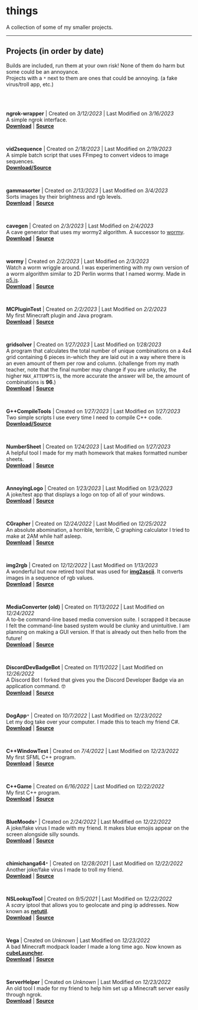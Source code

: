 # **things**
A collection of some of my smaller projects.

---

## **Projects (in order by date)**
Builds are included, run them at your own risk! None of them do harm but some could be an annoyance. \
Projects with a `*` next to them are ones that could be annoying. (a fake virus/troll app, etc.)

<br>
<br>

<!-- **VirtualRegister** | Created on *7/2/2023* | Last Modified on *7/2/2023* \
A virtual bank register. \
[**Download**]() | [**Source**]()

<br>

**textscale** | Created on *4/4/2023* | Last Modified on *4/4/2023* \
A simple challenge my friend gave me to solve. \
[**Download**]() | [**Source**]()

<br> -->

**ngrok-wrapper** | Created on *3/12/2023* | Last Modified on *3/16/2023* \
A simple ngrok interface. \
[**Download**](https://github.com/o7q/scrapyard/tree/main/projects/ngrok-wrapper/build/ngrok-wrapper) | [**Source**](https://github.com/o7q/scrapyard/tree/main/projects/ngrok-wrapper/src/ngrok-wrapper)

<br>

**vid2sequence** | Created on *2/18/2023* | Last Modified on *2/19/2023* \
A simple batch script that uses FFmpeg to convert videos to image sequences. \
[**Download/Source**](https://github.com/o7q/scrapyard/tree/main/projects/vid2sequence/src/vid2sequence)

<br>

**gammasorter** | Created on *2/13/2023* | Last Modified on *3/4/2023* \
Sorts images by their brightness and rgb levels. \
[**Download**](https://github.com/o7q/scrapyard/tree/main/projects/rgbsorter/build/rgbsorter) | [**Source**](https://github.com/o7q/scrapyard/tree/main/projects/rgbsorter/src/rgbsorter)

<br>

**cavegen** | Created on *2/3/2023* | Last Modified on *2/4/2023* \
A cave generator that uses my wormy2 algorithm. A successor to [wormy](https://github.com/o7q/scrapyard/tree/main/projects/wormy). \
[**Download**](https://github.com/o7q/scrapyard/tree/main/projects/cavegen/build/cavegen) | [**Source**](https://github.com/o7q/scrapyard/tree/main/projects/cavegen/src/cavegen)

<br>

**wormy** | Created on *2/2/2023* | Last Modified on *2/3/2023* \
Watch a worm wriggle around. I was experimenting with my own version of a worm algorithm similar to 2D Perlin worms that I named wormy. Made in [p5.js](https://editor.p5js.org/o7q/sketches/fodD318Fk). \
[**Download**](https://github.com/o7q/scrapyard/tree/main/projects/wormy/build/wormy) | [**Source**](https://github.com/o7q/scrapyard/tree/main/projects/wormy/src/wormy)

<br>

**MCPluginTest** | Created on *2/2/2023* | Last Modified on *2/2/2023* \
My first Minecraft plugin and Java program. \
[**Download**](https://github.com/o7q/scrapyard/tree/main/projects/MCPluginTest/build/MCPluginTest) | [**Source**](https://github.com/o7q/scrapyard/tree/main/projects/MCPluginTest/src/MCPluginTest)

<br>

**gridsolver** | Created on *1/27/2023* | Last Modified on *1/28/2023* \
A program that calculates the total number of unique combinations on a 4x4 grid containing 6 pieces in-which they are laid out in a way where there is an even amount of them per row and column. (challenge from my math teacher, note that the final number may change if you are unlucky, the higher `MAX_ATTEMPTS` is, the more accurate the answer will be, the amount of combinations is **96**.) \
[**Download**](https://github.com/o7q/scrapyard/tree/main/projects/gridsolver/build/gridsolver) | [**Source**](https://github.com/o7q/scrapyard/tree/main/projects/gridsolver/src/gridsolver)

<br>

**G++CompileTools** | Created on *1/27/2023* | Last Modified on *1/27/2023* \
Two simple scripts I use every time I need to compile C++ code. \
[**Download/Source**](things/G%2B%2BCompileTools/src/G%2B%2BCompileTools)

<br>

**NumberSheet** | Created on *1/24/2023* | Last Modified on *1/27/2023* \
A helpful tool I made for my math homework that makes formatted number sheets. \
[**Download**](things/EDIT/build/EDIT) | [**Source**](https://github.com/o7q/scrapyard/tree/main/projects/NumberSheet/src/NumberSheet)

<br>

**AnnoyingLogo** | Created on *1/23/2023* | Last Modified on *1/23/2023* \
A joke/test app that displays a logo on top of all of your windows. \
[**Download**](things/EDIT/build/EDIT) | [**Source**](https://github.com/o7q/scrapyard/tree/main/projects/AnnoyingLogo/src/AnnoyingLogo)

<br>

**CGrapher** | Created on *12/24/2022* | Last Modified on *12/25/2022* \
An absolute abomination, a horrible, terrible, C graphing calculator I tried to make at 2AM while half asleep. \
[**Download**](things/EDIT/build/EDIT) | [**Source**](https://github.com/o7q/scrapyard/tree/main/projects/CGrapher/src/CGrapher)

<br>

**img2rgb** | Created on *12/12/2022* | Last Modified on *1/13/2023* \
A wonderful but now retired tool that was used for [**img2ascii**](https://github.com/o7q/img2ascii). It converts images in a sequence of rgb values. \
[**Download**](things/EDIT/build/EDIT) | [**Source**](https://github.com/o7q/scrapyard/tree/main/projects/img2rgb/src/img2rgb)

<br>

**MediaConverter (old)** | Created on *11/13/2022* | Last Modified on *12/24/2022* \
A to-be command-line based media conversion suite. I scrapped it because I felt the command-line based system would be clunky and unintuitive. I am planning on making a GUI version. If that is already out then hello from the future! \
[**Download**](things/EDIT/build/EDIT) | [**Source**](https://github.com/o7q/scrapyard/tree/main/projects/MediaConverter%20(old)/src/MediaConverter)

<br>

**DiscordDevBadgeBot** | Created on *11/11/2022* | Last Modified on *12/26/2022* \
A Discord Bot I forked that gives you the Discord Developer Badge via an application command. 🤓 \
[**Download**](things/EDIT/build/EDIT) | [**Source**](https://github.com/o7q/scrapyard/tree/main/projects/DiscordDevBadgeBot/src/DiscordDevBadgeBot)

<br>

**DogApp**`*` | Created on *10/7/2022* | Last Modified on *12/23/2022* \
Let my dog take over your computer. I made this to teach my friend C#. \
[**Download**](things/EDIT/build/EDIT) | [**Source**](https://github.com/o7q/scrapyard/tree/main/projects/DogApp/src/DogApp)

<br>

**C++WindowTest** | Created on *7/4/2022* | Last Modified on *12/23/2022* \
My first SFML C++ program. \
[**Download**](things/EDIT/build/EDIT) | [**Source**](https://github.com/o7q/scrapyard/tree/main/projects/C%2B%2BWindowTest/src/C%2B%2BWindowTest)

<br>

**C++Game** | Created on *6/16/2022* | Last Modified on *12/22/2022* \
My first C++ program. \
[**Download**](things/EDIT/build/EDIT) | [**Source**](https://github.com/o7q/scrapyard/tree/main/projects/C%2B%2BGame/src/C%2B%2BGame)

<br>

**BlueMoods**`*` | Created on *2/24/2022* | Last Modified on *12/22/2022* \
A joke/fake virus I made with my friend. It makes blue emojis appear on the screen alongside silly sounds. \
[**Download**](things/EDIT/build/EDIT) | [**Source**](https://github.com/o7q/scrapyard/tree/main/projects/BlueMoods/src)

<br>

**chimichanga64**`*` | Created on *12/28/2021* | Last Modified on *12/22/2022* \
Another joke/fake virus I made to troll my friend. \
[**Download**](things/EDIT/build/EDIT) | [**Source**](https://github.com/o7q/scrapyard/tree/main/projects/chimichanga64/src/chimichanga64)

<br>

**NSLookupTool** | Created on *9/5/2021* | Last Modified on *12/22/2022* \
A *scary* iptool that allows you to geolocate and ping ip addresses. Now known as [**netutil**](https://github.com/o7q/netutil). \
[**Download**](things/NSLookupTool/build/NSLookupTool) | [**Source**](https://github.com/o7q/scrapyard/tree/main/projects/NSLookupTool/src/NSLookupTool)

<br>

**Vega** | Created on *Unknown* | Last Modified on *12/23/2022* \
A bad Minecraft modpack loader I made a long time ago. Now known as [**cubeLauncher**](https://github.com/o7q/cubeLauncher). \
[**Download**](things/Vega/build/Vega) | [**Source**](things/Vega/src/Vega)

<br>

**ServerHelper** | Created on *Unknown* | Last Modified on *12/23/2022* \
An old tool I made for my friend to help him set up a Minecraft server easily through ngrok. \
[**Download**](things/ServerHelper/build/ServerHelper) | [**Source**](things/ServerHelper/src/ServerHelper)